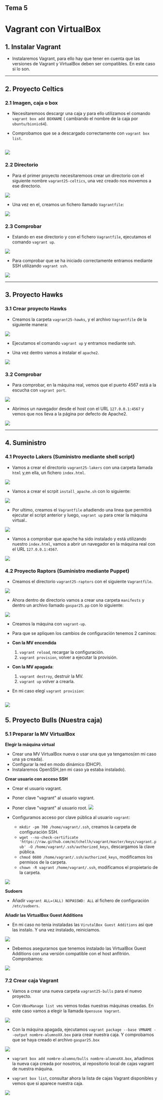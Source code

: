 ## Tema 5
# Vagrant con VirtualBox
## 1. Instalar Vagrant

* Instalaremos Vagrant, para ello hay que tener en cuenta que las versiones de Vagrant y VirtualBox deben ser compatibles. En este caso si lo son.
---
## 2. Proyecto Celtics
### 2.1 Imagen, caja o box
* Necesitaremoos descargr una caja y para ello utilizamos el comando `vagrant box add BOXNAME` ( cambiando el nombre de la caja por `ubuntu/bionic64`).

* Comprobamos que se a descargado correctamente con `vagrant box list`.

![](img/1.png)
---
### 2.2 Directorio
* Para el primer proyecto necesitaremoos crear un directorio con el siguiente nombre `vagrant25-celtics`, una vez creado nos movemos a ese directorio.

![](img/2.png)

* Una vez en el, creamos un fichero llamado `Vagrantfile`:

![](img/3.png)

### 2.3 Comprobar
* Estando en ese directorio y con el fichero `Vagrantfile`, ejecutamos el comando `vagrant up`.

![](img/4.png)

* Para comprobar que se ha iniciado correctamente entramos mediante SSH utilizando `vagrant ssh`.

![](img/5.png)

---
## 3. Proyecto Hawks

### 3.1 Crear proyecto Hawks
* Creamos la carpeta `vagrant25-hawks`, y el archivo `Vagrantfile` de la siguiente manera:

![](img/6.png)

* Ejecutamos el comando `vagrant up` y entramos mediante ssh.

* Una vez dentro vamos a instalar el `apache2`.

![](img/7.png)

### 3.2 Comprobar
* Para comprobar, en la máquina real, vemos que el puerto 4567 está a la escucha con `vagrant port`.

![](img/9.png)

* Abrimos un navegador desde el host con el URL `127.0.0.1:4567` y vemos que nos lleva a la página por defecto de Apache2.

![](img/10.png)

---
## 4. Suministro

### 4.1 Proyecto Lakers (Suministro mediante shell script)
* Vamos a crear el directorio `vagrant25-lakers` con una carpeta llamada `html` y,en ella, un fichero `index.html`.

![](img/11.png)

* Vamos a crear el scrpit `install_apache.sh` con lo siguiente:

![](img/12.png)

* Por ultimo, creamos el `Vagrantfile` añadiendo una linea que permitirá ejecutar el script anterior y luego, `vagrant up` para crear la máquina virtual..

![](img/13.png)

* Vamos a comprobar que apache ha sido instalado y está utilizando nuestro `index.html`, vamos a abrir un navegador en la máquina real con el URL `127.0.0.1:4567`.

![](img/14.png)

### 4.2 Proyecto Raptors (Suministro mediante Puppet)
* Creamos el directorio `vagrant25-raptors` con el siguiente `Vagrantfile`.

![](img/15.png)

* Ahora dentro de directorio vamos a crear una carpeta `manifests` y dentro un archivo llamado `gaspar25.pp` con lo siguiente:

![](img/16.png)

* Creamos la máquina con `vagrant-up`.

* Para que se apliquen los cambios de configuración tenemos 2 caminos:
* **Con la MV encendida**
    1. `vagrant reload`, recargar la configuración.
    2. `vagrant provision`, volver a ejecutar la provisión.
* **Con la MV apagada**:
    1. `vagrant destroy`, destruir la MV.
    2. `vagrant up` volver a crearla.

* En mi caso elegí `vagrant provision`:

![](img/17.png)
---
## 5. Proyecto Bulls (Nuestra caja)
### 5.1 Preparar la MV VirtualBox
**Elegir la máquina virtual**
* Crear una MV VirtualBox nueva o usar una que ya tengamos(en mi caso una ya creada).
* Configurar la red en modo dinámico (DHCP).
* Instalaremos OpenSSH,(en mi caso ya estaba instalado).


**Crear usuario con acceso SSH**

* Crear el usuario vagrant.

* Poner clave "vagrant" al usuario vagrant.

* Poner clave "vagrant" al usuario root.
![](img/18.png)

* Configuramos acceso por clave pública al usuario `vagrant`:
    * `mkdir -pm 700 /home/vagrant/.ssh`, creamos la carpeta de configuración SSH.
    * `wget --no-check-certificate 'https://raw.github.com/mitchellh/vagrant/master/keys/vagrant.pub' -O /home/vagrant/.ssh/authorized_keys`, descargamos la clave pública.
    * `chmod 0600 /home/vagrant/.ssh/authorized_keys`, modificamos los permisos de la carpeta.
    * `chown -R vagrant /home/vagrant/.ssh`, modificamos el propietario de la carpeta.

![](img/19.png)

**Sudoers**

* Añadir `vagrant ALL=(ALL) NOPASSWD: ALL` al fichero de configuración `/etc/sudoers`.

**Añadir las VirtualBox Guest Additions**

* En mi caso no tenia instaladas las `VirutalBox Guest Additions` asi que las instalo. Y una vez instalado, reiniciamos.

![](img/20.png)

* Debemos asegurarnos que tenemos instalado las VirtualBox Guest Additions con una versión compatible con el host anfitrión. Comprobamos:

![](img/21.png)

### 7.2 Crear caja Vagrant

* Vamos a crear una nueva carpeta `vagrant25-bulls` para el nuevo proyecto.

* Con `VBoxManage list vms` vemos todas nuestras máquinas creadas. En este caso vamos a elegir la llamada `Opensuse Vagrant`.

![](img/22.png)

* Con la máquina apagada, ejecutamos `vagrant package --base VMNAME --output nombre-alumnoXX.box` para crear nuestra caja. Y comprobamos que se haya creado el archivo `gaspar25.box`

![](img/23.png)

* `vagrant box add nombre-alumno/bulls nombre-alumnoXX.box`, añadimos la nueva caja creada por nosotros, al repositorio local de cajas vagrant de nuestra máquina.

* `vagrant box list`, consultar ahora la lista de cajas Vagrant disponibles y vemos que si aparece nuestra caja.

![](img/24.png)
